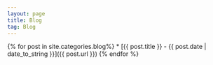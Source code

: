 ```yaml
---
layout: page
title: Blog
tag: Blog
---
```


<div class="blogposts">
	<div class="blogpost">
		{% for post in site.categories.blog%}
			* [{{ post.title }}  -  {{ post.date | date_to_string }}]({{ post.url }})
		{% endfor %}
	</div>
</div>
<br>